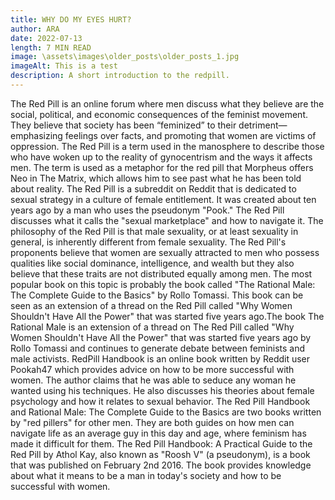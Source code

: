 ```yaml
---
title: WHY DO MY EYES HURT?
author: ARA
date: 2022-07-13
length: 7 MIN READ
image: \assets\images\older_posts\older_posts_1.jpg
imageAlt: This is a test
description: A short introduction to the redpill.
---
```


The Red Pill is an online forum where men discuss what they believe are the social, political, and economic consequences of the feminist movement. They believe that society has been “feminized” to their detriment—emphasizing feelings over facts, and promoting that women are victims of oppression.
The Red Pill is a term used in the manosphere to describe those who have woken up to the reality of gynocentrism and the ways it affects men. The term is used as a metaphor for the red pill that Morpheus offers Neo in The Matrix, which allows him to see past what he has been told about reality.
The Red Pill is a subreddit on Reddit that is dedicated to sexual strategy in a culture of female entitlement. It was created about ten years ago by a man who uses the pseudonym "Pook."
The Red Pill discusses what it calls the "sexual marketplace" and how to navigate it. The philosophy of the Red Pill is that male sexuality, or at least sexuality in general, is inherently different from female sexuality. The Red Pill's proponents believe that women are sexually attracted to men who possess qualities like social dominance, intelligence, and wealth but they also believe that these traits are not distributed equally among men.
The most popular book on this topic is probably the book called "The Rational Male: The Complete Guide to the Basics" by Rollo Tomassi. This book can be seen as an extension of a thread on the Red Pill called "Why Women Shouldn't Have All the Power" that was started five years ago.The book The Rational Male is an extension of a thread on The Red Pill called "Why Women Shouldn't Have All the Power" that was started five years ago by Rollo Tomassi and continues to generate debate between feminists and male activists.
RedPill Handbook is an online book written by Reddit user Pookah47 which provides advice on how to be more successful with women. The author claims that he was able to seduce any woman he wanted using his techniques. He also discusses his theories about female psychology and how it relates to sexual behavior.
The Red Pill Handbook and Rational Male: The Complete Guide to the Basics are two books written by "red pillers" for other men. They are both guides on how men can navigate life as an average guy in this day and age, where feminism has made it difficult for them.
The Red Pill Handbook: A Practical Guide to the Red Pill by Athol Kay, also known as "Roosh V" (a pseudonym), is a book that was published on February 2nd 2016. The book provides knowledge about what it means to be a man in today's society and how to be successful with women.
